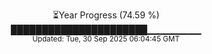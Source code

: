 <p align="center">
⏳Year Progress (74.59 %)<br>
██████████████████████▁▁▁▁▁▁▁▁ <br>
<sub>Updated: Tue, 30 Sep 2025 06:04:45 GMT</sub>
</p>

